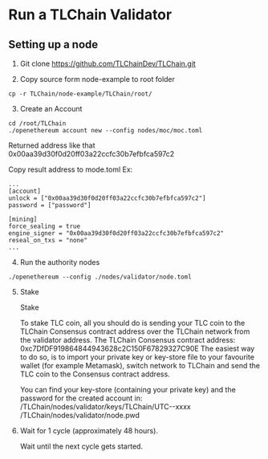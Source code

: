 # Run a TLChain Validator
## Setting up a node
1. Git clone https://github.com/TLChainDev/TLChain.git

2. Copy source form node-example to root folder
```
cp -r TLChain/node-example/TLChain/root/
```
3. Create an Account

```
cd /root/TLChain
./openethereum account new --config nodes/moc/moc.toml
```
Returned address like that 0x00aa39d30f0d20ff03a22ccfc30b7efbfca597c2

Copy result address to mode.toml
Ex:
```
...
[account]
unlock = ["0x00aa39d30f0d20ff03a22ccfc30b7efbfca597c2"]
password = ["password"]

[mining]
force_sealing = true
engine_signer = "0x00aa39d30f0d20ff03a22ccfc30b7efbfca597c2"
reseal_on_txs = "none"
...
```
4. Run the authority nodes
```
./openethereum --config ./nodes/validator/node.toml

```
5. Stake

    Stake

    To stake TLC coin, all you should do is sending your TLC coin to the TLChain Consensus contract address over the TLChain network from the validator address.
    The TLChain Consensus contract address: 0xc7DfDF919864844943628c2C150F67829327C90E
    The easiest way to do so, is to import your private key or key-store file to your favourite wallet (for example Metamask), switch network to TLChain and send the TLC coin to the Consensus contract address.

    You can find your key-store (containing your private key) and the password for the created account in:
    /TLChain/nodes/validator/keys/TLChain/UTC--xxxx
    /TLChain/nodes/validator/node.pwd

6. Wait for 1 cycle (approximately 48 hours).

    Wait until the next cycle gets started.
